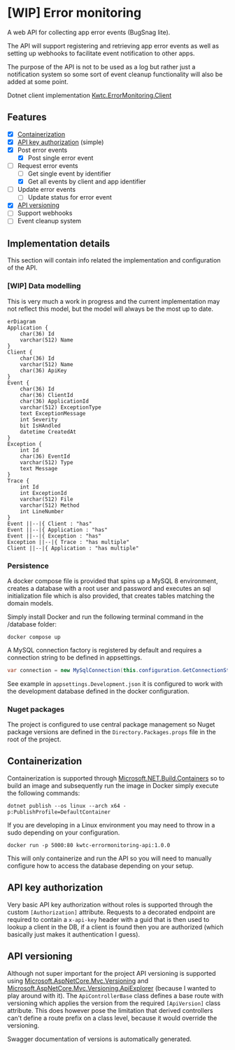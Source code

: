 # [WIP] Error monitoring

A web API for collecting app error events (BugSnag lite). 

The API will support registering and retrieving app error events as well as setting up webhooks to facilitate event notification to other apps. 

The purpose of the API is not to be used as a log but rather just a notification system so some sort of event cleanup functionality will also be added at some point.

Dotnet client implementation [Kwtc.ErrorMonitoring.Client](https://github.com/kwtc/error-monitoring-client-dotnet)

## Features
- [X] [Containerization](#containerization)
- [X] [API key authorization](#api-authorization) (simple)
- [X] Post error events
    - [X] Post single error event
- [ ] Request error events
    - [ ] Get single event by identifier
    - [X] Get all events by client and app identifier
- [ ] Update error events
    - [ ] Update status for error event
- [X] [API versioning](#api-versioning)
- [ ] Support webhooks
- [ ] Event cleanup system

## Implementation details
This section will contain info related the implementation and configuration of the API.

### [WIP] Data modelling
This is very much a work in progress and the current implementation may not reflect this model, but the model will always be the most up to date.

```mermaid
erDiagram
Application {
    char(36) Id
    varchar(512) Name
}
Client {
    char(36) Id
    varchar(512) Name
    char(36) ApiKey
}
Event {
    char(36) Id
    char(36) ClientId
    char(36) ApplicationId
    varchar(512) ExceptionType
    text ExceptionMessage
    int Severity
    bit IsHAndled
    datetime CreatedAt
}
Exception {
    int Id
    char(36) EventId
    varchar(512) Type
    text Message
}
Trace {
    int Id
    int ExceptionId
    varchar(512) File
    varchar(512) Method
    int LineNumber
}
Event ||--|{ Client : "has"
Event ||--|{ Application : "has"
Event ||--|{ Exception : "has"
Exception ||--|{ Trace : "has multiple"
Client ||--|{ Application : "has multiple"
```

### Persistence
A docker compose file is provided that spins up a MySQL 8 environment, creates a database with a root user and password and executes an sql initialization file which is also provided, that creates tables matching the domain models.

Simply install Docker and run the following terminal command in the /database folder:

```console
docker compose up
```

A MySQL connection factory is registered by default and requires a connection string to be defined in appsettings.

```c#
var connection = new MySqlConnection(this.configuration.GetConnectionString("DefaultConnection"));
```

See example in `appsettings.Development.json` it is configured to work with the development database defined in the docker configuration.

### Nuget packages
The project is configured to use central package management so Nuget package versions are defined in the `Directory.Packages.props` file in the root of the project.

## <a name="containerization"></a>Containerization
Containerization is supported through [Microsoft.NET.Build.Containers](https://www.nuget.org/packages/Microsoft.NET.Build.Containers) so to build an image and subsequently run the image in Docker simply execute the following commands:

```console
dotnet publish --os linux --arch x64 -p:PublishProfile=DefaultContainer
```
If you are developing in a Linux environment you may need to throw in a sudo depending on your configuration.

```console
docker run -p 5000:80 kwtc-errormonitoring-api:1.0.0
```
This will only containerize and run the API so you will need to manually configure how to access the database depending on your setup.

## <a name="api-authorization"></a>API key authorization
Very basic API key authorization without roles is supported through the custom `[Authorization]` attribute. Requests to a decorated endpoint are required to contain a `x-api-key` header with a guid that is then used to lookup a client in the DB, if a client is found then you are authorized (which basically just makes it authentication I guess). 

## <a name="api-versioning"></a>API versioning
Although not super important for the project API versioning is supported using [Microsoft.AspNetCore.Mvc.Versioning](https://www.nuget.org/packages/Microsoft.AspNetCore.Mvc.Versioning/) and [Microsoft.AspNetCore.Mvc.Versioning.ApiExplorer](https://www.nuget.org/packages/Microsoft.AspNetCore.Mvc.Versioning.ApiExplorer) (because I wanted to play around with it). The `ApiControllerBase` class defines a base route with versioning which applies the version from the required `[ApiVersion]` class attribute. This does however pose the limitation that derived controllers can't define a route prefix on a class level, because it would override the versioning.

Swagger documentation of versions is automatically generated.